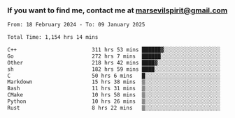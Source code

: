 ### If you want to find me, contact me at marsevilspirit@gmail.com

<!--
**marsevilspirit/marsevilspirit** is a ✨ _special_ ✨ repository because its `README.md` (this file) appears on your GitHub profile.

Here are some ideas to get you started:

- 🔭 I’m currently working on ...
- 🌱 I’m currently learning ...
- 👯 I’m looking to collaborate on ...
- 🤔 I’m looking for help with ...
- 💬 Ask me about ...
- 📫 How to reach me: ...
- 😄 Pronouns: ...
- ⚡ Fun fact: ...
-->
<!--START_SECTION:waka-->

```txt
From: 18 February 2024 - To: 09 January 2025

Total Time: 1,154 hrs 14 mins

C++                        311 hrs 53 mins ██████▓░░░░░░░░░░░░░░░░░░   27.02 %
Go                         272 hrs 7 mins  ██████░░░░░░░░░░░░░░░░░░░   23.58 %
Other                      218 hrs 42 mins ████▓░░░░░░░░░░░░░░░░░░░░   18.95 %
sh                         182 hrs 59 mins ████░░░░░░░░░░░░░░░░░░░░░   15.85 %
C                          50 hrs 6 mins   █░░░░░░░░░░░░░░░░░░░░░░░░   04.34 %
Markdown                   15 hrs 38 mins  ▒░░░░░░░░░░░░░░░░░░░░░░░░   01.35 %
Bash                       11 hrs 31 mins  ▒░░░░░░░░░░░░░░░░░░░░░░░░   01.00 %
CMake                      10 hrs 58 mins  ▒░░░░░░░░░░░░░░░░░░░░░░░░   00.95 %
Python                     10 hrs 26 mins  ▒░░░░░░░░░░░░░░░░░░░░░░░░   00.90 %
Rust                       8 hrs 22 mins   ▒░░░░░░░░░░░░░░░░░░░░░░░░   00.73 %
```

<!--END_SECTION:waka-->
